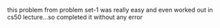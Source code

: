 this problem from problem set-1 was really easy and even worked out in cs50 lecture...so completed it without any error
